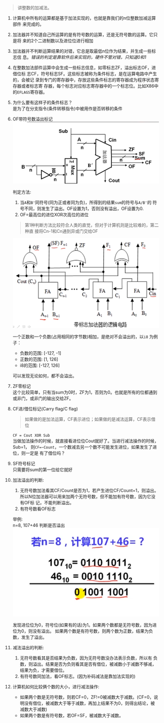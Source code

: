 > 讲整数的加减法。

1. 计算机中所有的运算都是基于加法实现的，也就是靠我们的n位整数加减运算部件
   来完成的。

2. 加法器并不知道自己所运算的是有符号数的运算，还是无符号数的运算。它只是将
   来的2个二进制数以及进位位进行相加

3. 加法器并不判断运算结果的对错，它总是取最低n位作为结果，并生成一些标志信
   息。*错误的判定是靠软件后来实现的，硬件不管对错，只知道0和1*

4. 在整数加法部件运算中会生成一些标志信息，如零标志ZF，溢出标志OF，进借位标
    志CF，符号标志SF。这些标志被称为条件标志，是在运算电路中产生的，会被记
    录到专门的寄存器中，存放这些条件标志的寄存器成为程序状态寄存器或者标志寄
    存器，每个标志对应标志寄存器中的一个标志位。比如X86中的`EFLAGS`寄存器。 

5. 为什么要有这样子的条件标志？  
   是为了在分支指令(条件转移指令)中被用作是否转移的条件

6. OF带符号数溢出标记   
   ![alu](https://github.com/SteveLauC/pic/blob/main/Screenshot%20from%202022-03-14%2012-49-23.png)

   判定方法:  
   1. 当`A`和`B'`同符号(同为正或者同为负)，所得到的结果`sum`的符号与`A/B'`的
   符号不同，则发生了溢出。OF设置为1，否则没有溢出，OF设置为0.
   2. OF=最高位的进位XOR次高位的进位
   > 第1种判断方法比较符合人类的直觉，但对于计算机则是比较难的，第二种直
   接将Cn-1和Cn通到异或门交给OF
    
   ![pic](https://github.com/SteveLauC/pic/blob/main/Screenshot%20from%202022-03-16%2009-14-38.png)


   一个正数和一个负数(占用相同的字节数)相加，是绝对不会溢出的，以`i8`
   为例子：  

   * 负数的范围: [-127, -1]
   * 正数的范围: [1, 126]
   * i8的范围: [-127, 126]

   可以发现无论如何，都不会溢出。

7. ZF零标记  
   这个比较简单，只有当sum为0时，ZF为1，否则为0。也就是所有的位都通到
   或非门，或非门的输出交给ZF。

8. CF进/借位标记(Carry flag/C flag) 
   
   > 如果做的是加法运算，CF表示进位；如果做的是减法运算，CF表示借位

   `CF = Cout XOR Sub`  
   当做加法操作的时候，就直接看进位位Cout就好了。当进行减法操作的时候，Sub=1，
   则`CF=~Count`，一个数减去另一个数不可能发生进位，如果发生了进位，则一定是
   有了借位吗？

9. SF符号标记  
   只需要将sum的第一位给它就好 

10. 加法溢出的判断:  

    1. 无符号数加法看其CF/Count是否为1，若产生进位CF/Count=1，则溢出。
    所以N位加法器可以用来加两个无符号数，但不能加有符号数，因为它没有OF标
    记，不能判断溢出。
    2. 有符号数看OF标志
    
    举例:  
    n=8, 107+46 判断是否溢出  
    ![pic](https://github.com/SteveLauC/pic/blob/main/Screenshot%20from%202022-03-15%2011-41-09.png)

    发现进位位为0，符号位(如果有的话)为1。如果两个数都是无符号数，因为进位为0，则没有溢出。
    如果两个数是有符号数，则两个数为正数，结果为负数，发生了溢出。

11. 减法溢出的判断:  
    1. 无符号数看其是否结果为负数，因为无符号数没办法表示负数，所以有
    负数，则溢出。结果是否为负则看其是否有借位，被减数小于减数不够减，
    结果为负，才需要借位。
    2. 有符号数同加法，看OF标志。(因为补码减法是靠加法实现的)

11. 计算机如何比较俩个数的大小，进行减法操作:  
    * 如果两个数是无符号数，则若CF=0，ZF!=0被减数大于减数。(CF=0，说明没有借位，被减数大于等于减数，再加上结果不为0，则得出结论，被减数大于减数)
    * 如果两个数是有符号数，若OF=SF，被减数大于减数。